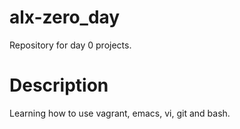 # alx-zero_day

Repository for day 0 projects.

# Description

Learning how to use vagrant, emacs, vi, git and bash.
